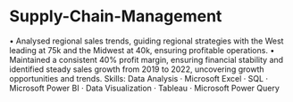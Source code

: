 # Supply-Chain-Management
• Analysed regional sales trends, guiding regional strategies with the West leading at 75k and the Midwest at 40k, ensuring profitable operations.
• Maintained a consistent 40% profit margin, ensuring financial stability and identified steady sales growth from 2019 to 2022, uncovering growth opportunities and trends.
Skills: Data Analysis · Microsoft Excel · SQL · Microsoft Power BI · Data Visualization · Tableau · Microsoft Power Query
